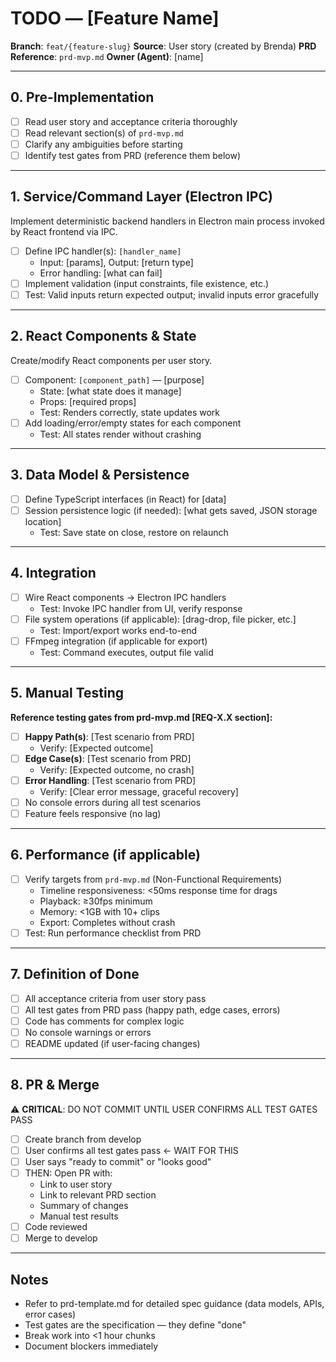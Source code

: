 # TODO — [Feature Name]

**Branch**: `feat/{feature-slug}`
**Source**: User story (created by Brenda)
**PRD Reference**: `prd-mvp.md`
**Owner (Agent)**: [name]

---

## 0. Pre-Implementation

- [ ] Read user story and acceptance criteria thoroughly
- [ ] Read relevant section(s) of `prd-mvp.md`
- [ ] Clarify any ambiguities before starting
- [ ] Identify test gates from PRD (reference them below)

---

## 1. Service/Command Layer (Electron IPC)

Implement deterministic backend handlers in Electron main process invoked by React frontend via IPC.

- [ ] Define IPC handler(s): `[handler_name]`
  - Input: [params], Output: [return type]
  - Error handling: [what can fail]
- [ ] Implement validation (input constraints, file existence, etc.)
- [ ] Test: Valid inputs return expected output; invalid inputs error gracefully

---

## 2. React Components & State

Create/modify React components per user story.

- [ ] Component: `[component_path]` — [purpose]
  - State: [what state does it manage]
  - Props: [required props]
  - Test: Renders correctly, state updates work
- [ ] Add loading/error/empty states for each component
  - Test: All states render without crashing

---

## 3. Data Model & Persistence

- [ ] Define TypeScript interfaces (in React) for [data]
- [ ] Session persistence logic (if needed): [what gets saved, JSON storage location]
  - Test: Save state on close, restore on relaunch

---

## 4. Integration

- [ ] Wire React components → Electron IPC handlers
  - Test: Invoke IPC handler from UI, verify response
- [ ] File system operations (if applicable): [drag-drop, file picker, etc.]
  - Test: Import/export works end-to-end
- [ ] FFmpeg integration (if applicable for export)
  - Test: Command executes, output file valid

---

## 5. Manual Testing

**Reference testing gates from prd-mvp.md [REQ-X.X section]:**

- [ ] **Happy Path(s)**: [Test scenario from PRD]
  - Verify: [Expected outcome]
- [ ] **Edge Case(s)**: [Test scenario from PRD]
  - Verify: [Expected outcome, no crash]
- [ ] **Error Handling**: [Test scenario from PRD]
  - Verify: [Clear error message, graceful recovery]
- [ ] No console errors during all test scenarios
- [ ] Feature feels responsive (no lag)

---

## 6. Performance (if applicable)

- [ ] Verify targets from `prd-mvp.md` (Non-Functional Requirements)
  - Timeline responsiveness: <50ms response time for drags
  - Playback: ≥30fps minimum
  - Memory: <1GB with 10+ clips
  - Export: Completes without crash
- [ ] Test: Run performance checklist from PRD

---

## 7. Definition of Done

- [ ] All acceptance criteria from user story pass
- [ ] All test gates from PRD pass (happy path, edge cases, errors)
- [ ] Code has comments for complex logic
- [ ] No console warnings or errors
- [ ] README updated (if user-facing changes)

---

## 8. PR & Merge

⚠️ **CRITICAL**: DO NOT COMMIT UNTIL USER CONFIRMS ALL TEST GATES PASS

- [ ] Create branch from develop
- [ ] User confirms all test gates pass ← WAIT FOR THIS
- [ ] User says "ready to commit" or "looks good"
- [ ] THEN: Open PR with:
  - Link to user story
  - Link to relevant PRD section
  - Summary of changes
  - Manual test results
- [ ] Code reviewed
- [ ] Merge to develop

---

## Notes

- Refer to prd-template.md for detailed spec guidance (data models, APIs, error cases)
- Test gates are the specification — they define "done"
- Break work into <1 hour chunks
- Document blockers immediately
